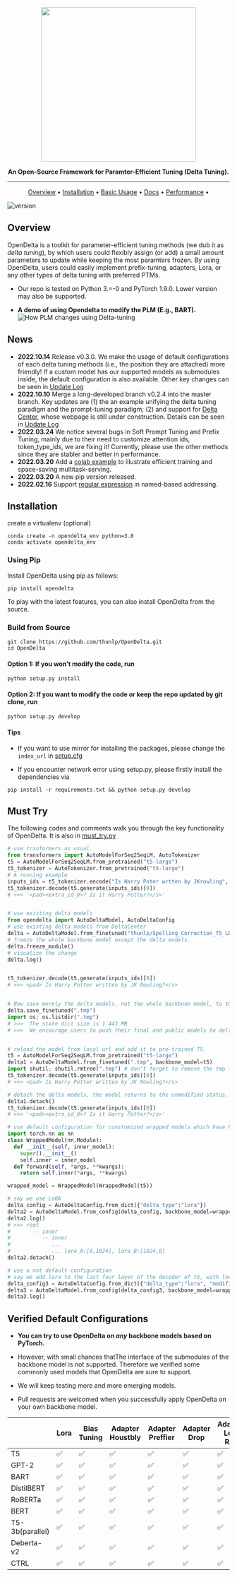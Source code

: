 <div align="center">


<img src="https://s4.ax1x.com/2022/02/14/Hy7lAf.png" width="350px">

**An Open-Source Framework for Paramter-Efficient Tuning (Delta Tuning).**

------

<p align="center">
  <a href="#Overview">Overview</a> •
  <a href="#installation">Installation</a> •
  <a href="https://opendelta.readthedocs.io/en/latest/notes/usage.html">Basic Usage</a> • 
  <a href="https://opendelta.readthedocs.io/">Docs</a> • 
  <a href="https://docs.google.com/spreadsheets/d/1BIVa8ocAPga-u7rBOXLYaTfaJSjI1dWfwohmLjmFDrY/edit?usp=sharing">Performance</a> •


</p>

</div>

![version](https://img.shields.io/badge/version-0.0.1-blue)


## Overview

OpenDelta is a toolkit for parameter-efficient tuning methods (we dub it as *delta tuning*), by which users could flexibly assign (or add) a small amount parameters to update while keeping the most paramters frozen. By using OpenDelta, users could easily implement prefix-tuning, adapters, Lora, or any other types of delta tuning with preferred PTMs.

- Our repo is tested on Python 3.=-0 and PyTorch 1.9.0. Lower version may also be supported. 

- **A demo of using Opendelta to modify the PLM (E.g., BART).**
![How PLM changes using Delta-tuning](docs/source/imgs/demo.gif)

## News
- **2022.10.14** Release v0.3.0. We make the usage of default configurations of each delta tuning methods (i.e., the position they are attached) more friendly! If a custom model has our supported models as submodules inside, the default configuration is also available. Other key changes can be seen in [Update Log](https://opendelta.readthedocs.io/en/latest/notes/update.html#version-0-3-0)
- **2022.10.10** Merge a long-developed branch v0.2.4 into the master branch. Key updates are (1) the an example unifying the delta tuning paradigm and the prompt-tuning paradigm; (2) and support for [Delta Center](https://www.openbmb.org/toolKits/deltacenter), whose webpage is still under construction. Details can be seen in [Update Log](https://opendelta.readthedocs.io/en/latest/notes/update.html#version-0-2-4)
- **2022.03.24** We notice several bugs in Soft Prompt Tuning and Prefix Tuning, mainly due to their need to customize attention ids, token_type_ids, we are fixing it! Currently, please use the other methods since they are stabler and better in performance. 
- **2022.03.20** Add a [colab example](https://colab.research.google.com/drive/1uAhgAdc8Qr42UKYDlgUv0f7W1-gAFwGo?usp=sharing) to illustrate efficient training and space-saving multitask-serving.
- **2022.03.20** A new pip version released.
- **2022.02.16** Support [regular expression](https://opendelta.readthedocs.io/en/latest/notes/namebasedaddr.html#regexexpr) in named-based addressing. 

## Installation
create a virtualenv (optional)
```shell
conda create -n opendelta_env python=3.8
conda activate opendelta_env
```

### Using Pip



Install OpenDelta using pip as follows:
```shell
pip install opendelta
```

To play with the latest features, you can also install OpenDelta from the source.

### Build from Source

```shell
git clone https://github.com/thunlp/OpenDelta.git
cd OpenDelta
``` 

#### Option 1: If you won't modify the code, run
```shell
python setup.py install
```

#### Option 2:  If you want to modify the code or keep the repo updated by git clone, run
```shell
python setup.py develop
```

#### Tips
- If you want to use mirror for installing the packages, please change the `index_url` in [setup.cfg](setup.cfg)

- If you encounter network error using setup.py, please firstly install the dependencies via
```shell
pip install -r requirements.txt && python setup.py develop
```

## Must Try
The following codes and comments walk you through the key functionality of OpenDelta. It is also in [must_try.py](https://github.com/thunlp/OpenDelta/tree/main/unittest/must_try.py)

```python
# use tranformers as usual.
from transformers import AutoModelForSeq2SeqLM, AutoTokenizer
t5 = AutoModelForSeq2SeqLM.from_pretrained("t5-large")
t5_tokenizer = AutoTokenizer.from_pretrained("t5-large")
# A running example
inputs_ids = t5_tokenizer.encode("Is Harry Poter wrtten by JKrowling", return_tensors="pt")
t5_tokenizer.decode(t5.generate(inputs_ids)[0]) 
# >>> '<pad><extra_id_0>? Is it Harry Potter?</s>'


# use existing delta models
from opendelta import AutoDeltaModel, AutoDeltaConfig
# use existing delta models from DeltaCenter
delta = AutoDeltaModel.from_finetuned("thunlp/Spelling_Correction_T5_LRAdapter_demo", backbone_model=t5)
# freeze the whole backbone model except the delta models.
delta.freeze_module()
# visualize the change
delta.log()


t5_tokenizer.decode(t5.generate(inputs_ids)[0]) 
# >>> <pad> Is Harry Potter written by JK Rowling?</s>


# Now save merely the delta models, not the whole backbone model, to tmp/
delta.save_finetuned(".tmp")
import os; os.listdir(".tmp")
# >>>  The state dict size is 1.443 MB
# >>>  We encourage users to push their final and public models to delta center to share them with the community!


# reload the model from local url and add it to pre-trained T5.
t5 = AutoModelForSeq2SeqLM.from_pretrained("t5-large")
delta1 = AutoDeltaModel.from_finetuned(".tmp", backbone_model=t5)
import shutil; shutil.rmtree(".tmp") # don't forget to remove the tmp files. 
t5_tokenizer.decode(t5.generate(inputs_ids)[0]) 
# >>> <pad> Is Harry Potter written by JK Rowling?</s>

# detach the delta models, the model returns to the unmodified status.
delta1.detach()
t5_tokenizer.decode(t5.generate(inputs_ids)[0])  
# >>> '<pad><extra_id_0>? Is it Harry Potter?</s>'

# use default configuration for cunstomized wrapped models which have PLMs inside. This is a common need for users. 
import torch.nn as nn
class WrappedModel(nn.Module):
  def __init__(self, inner_model):
    super().__init__()
    self.inner = inner_model
  def forward(self, *args, **kwargs):
    return self.inner(*args, **kwargs)

wrapped_model = WrappedModel(WrappedModel(t5))

# say we use LoRA
delta_config = AutoDeltaConfig.from_dict({"delta_type":"lora"})
delta2 = AutoDeltaModel.from_config(delta_config, backbone_model=wrapped_model)
delta2.log()
# >>> root
#       -- inner
#          -- inner
#             ...
#             ... lora_A:[8,1024], lora_B:[1024,8]
delta2.detach()

# use a not default configuration
# say we add lora to the last four layer of the decoder of t5, with lora rank=5
delta_config3 = AutoDeltaConfig.from_dict({"delta_type":"lora", "modified_modules":["[r]decoder.*((20)|(21)|(22)|(23)).*DenseReluDense\.wi"], "lora_r":5})
delta3 = AutoDeltaModel.from_config(delta_config3, backbone_model=wrapped_model)
delta3.log()

```

## Verified Default Configurations  

- **You can try to use OpenDelta on *any* backbone models based on PyTorch.**  
- However, with small chances thatThe interface of the submodules of the backbone model is not supported. Therefore we verified some commonly
used models that OpenDelta are sure to support.

- We will keep testing more and more emerging models.

- Pull requests are welcomed when you successfully apply OpenDelta on your own backbone model.


|            | Lora | Bias<br>Tuning  | Adapter<br>Houstbly | Adapter<br>Preffier  | Adapter<br>Drop  | Adapater<br> Low-Rank   | Compactor  |Prefix<br> Tuning      | Prompt <br> Tuning |
| --------- | ---- | ---- | ---- | ---- | ---- | ---- | ---- | ----- | ----- | 
| T5             | ✅  | ✅  | ✅  | ✅  | ✅  | ✅  | ✅  | ✅  | ✅  |
| GPT-2          | ✅  | ✅  | ✅  | ✅  | ✅  | ✅  | ✅  | ✅  |     |
| BART           | ✅  | ✅  | ✅  | ✅  | ✅  | ✅  | ✅  | ✅  |     | 
| DistilBERT     | ✅  | ✅  | ✅  | ✅  | ✅  | ✅  | ✅  | ✅  |     | 
| RoBERTa        | ✅  | ✅  | ✅  | ✅  | ✅  | ✅  | ✅  | ✅  |     |
| BERT           | ✅  | ✅  | ✅  | ✅  | ✅  | ✅  | ✅  | ✅  | ✅  |
| T5-3b(parallel)| ✅  | ✅  | ✅  | ✅  | ✅  | ✅  | ✅  | ✅  | ✅  |
| Deberta-v2     | ✅  | ✅  | ✅  | ✅  | ✅  | ✅  | ✅  |     |     |
| CTRL           | ✅  | ✅  | ✅  | ✅  | ✅  | ✅  | ✅  |     |     |





